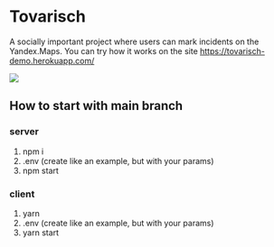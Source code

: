# Tovarisch
A socially important project where users can mark incidents on the Yandex.Maps.
You can try how it works on the site https://tovarisch-demo.herokuapp.com/

<a target="_blank" href="https://d.radikal.ru/d40/2201/32/832653afdcde.png"><img src="https://d.radikal.ru/d40/2201/32/832653afdcdet.jpg" /></a>

## How to start with main branch
### server
1) npm i
2) .env (create like an example, but with your params)
3) npm start

### client
1) yarn
2) .env (create like an example, but with your params)
3) yarn start
